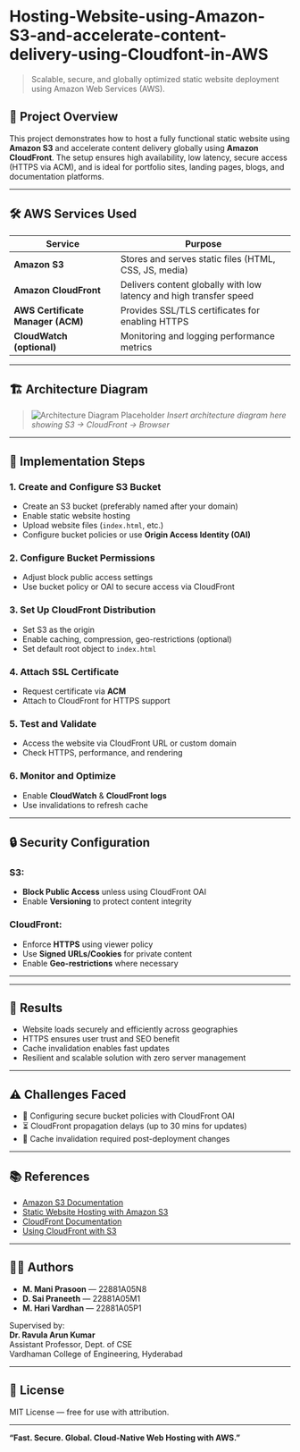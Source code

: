 # Hosting-Website-using-Amazon-S3-and-accelerate-content-delivery-using-Cloudfont-in-AWS

> Scalable, secure, and globally optimized static website deployment using Amazon Web Services (AWS).

## 📌 Project Overview

This project demonstrates how to host a fully functional static website using **Amazon S3** and accelerate content delivery globally using **Amazon CloudFront**. The setup ensures high availability, low latency, secure access (HTTPS via ACM), and is ideal for portfolio sites, landing pages, blogs, and documentation platforms.

---

## 🛠️ AWS Services Used

| Service                | Purpose                                                                 |
|------------------------|-------------------------------------------------------------------------|
| **Amazon S3**          | Stores and serves static files (HTML, CSS, JS, media)                   |
| **Amazon CloudFront**  | Delivers content globally with low latency and high transfer speed      |
| **AWS Certificate Manager (ACM)** | Provides SSL/TLS certificates for enabling HTTPS            |
| **CloudWatch (optional)** | Monitoring and logging performance metrics                          |

---

## 🏗️ Architecture Diagram

> ![Architecture Diagram Placeholder](#)
> *Insert architecture diagram here showing S3 → CloudFront → Browser*

---

## 🚀 Implementation Steps

### 1. Create and Configure S3 Bucket
- Create an S3 bucket (preferably named after your domain)
- Enable static website hosting
- Upload website files (`index.html`, etc.)
- Configure bucket policies or use **Origin Access Identity (OAI)**

### 2. Configure Bucket Permissions
- Adjust block public access settings
- Use bucket policy or OAI to secure access via CloudFront

### 3. Set Up CloudFront Distribution
- Set S3 as the origin
- Enable caching, compression, geo-restrictions (optional)
- Set default root object to `index.html`

### 4. Attach SSL Certificate
- Request certificate via **ACM**
- Attach to CloudFront for HTTPS support

### 5. Test and Validate
- Access the website via CloudFront URL or custom domain
- Check HTTPS, performance, and rendering

### 6. Monitor and Optimize
- Enable **CloudWatch** & **CloudFront logs**
- Use invalidations to refresh cache

---

## 🔒 Security Configuration

### S3:
- **Block Public Access** unless using CloudFront OAI
- Enable **Versioning** to protect content integrity

### CloudFront:
- Enforce **HTTPS** using viewer policy
- Use **Signed URLs/Cookies** for private content
- Enable **Geo-restrictions** where necessary

---

---

## 🧪 Results

- Website loads securely and efficiently across geographies
- HTTPS ensures user trust and SEO benefit
- Cache invalidation enables fast updates
- Resilient and scalable solution with zero server management

---

## ⚠️ Challenges Faced

- 🔐 Configuring secure bucket policies with CloudFront OAI
- ⏳ CloudFront propagation delays (up to 30 mins for updates)
- 🔄 Cache invalidation required post-deployment changes

---

## 📚 References

- [Amazon S3 Documentation](https://docs.aws.amazon.com/s3/index.html)  
- [Static Website Hosting with Amazon S3](https://docs.aws.amazon.com/AmazonS3/latest/userguide/WebsiteHosting.html)  
- [CloudFront Documentation](https://docs.aws.amazon.com/cloudfront/index.html)  
- [Using CloudFront with S3](https://docs.aws.amazon.com/AmazonCloudFront/latest/DeveloperGuide/DownloadDistS3AndCustomOrigin.html)

---

## 👨‍💻 Authors

- **M. Mani Prasoon** — 22881A05N8  
- **D. Sai Praneeth** — 22881A05M1  
- **M. Hari Vardhan** — 22881A05P1  

Supervised by:  
**Dr. Ravula Arun Kumar**  
Assistant Professor, Dept. of CSE  
Vardhaman College of Engineering, Hyderabad

---

## 📜 License

MIT License — free for use with attribution.

---

**“Fast. Secure. Global. Cloud-Native Web Hosting with AWS.”**
